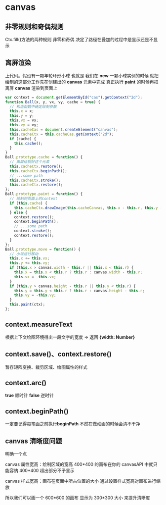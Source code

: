# canvas

## 非零规则和奇偶规则

Ctx.fill()方法的两种规则 非零和奇偶 决定了路径在叠加的过程中是显示还是不显示

## 离屏渲染

上代码。假设有一颗年轮环形小球 也就是 我们在 **new** 一颗小球实例的时候 就把绘制的这部分工作先在创建出的 **canvas** 元素中完成 真正执行 **paint** 的时候再把离屏 **canvas** 渲染到页面上

```js
var context = document.getElementById("cas").getContext("2d");
function Ball(x, y, vx, vy, cache = true) {
  // 构造函数中确定绘制参数
  this.x = x;
  this.y = y;
  this.vx = vx;
  this.vy = vy;
  this.cacheCas = document.createElement("canvas");
  this.cacheCtx = this.cacheCas.getContext("2d");
  if (cache) {
    this.cache();
  }
}
Ball.prototype.cache = function() {
  // 离屏绘制好这个元素
  this.cacheCtx.restore();
  this.cacheCtx.beginPath();
  // ...some path
  this.cacheCtx.stroke();
  this.cacheCtx.restore();
};
Ball.prototype.paint = function() {
  // 绘制到页面上的context
  if (this.cache) {
    this.cacheCtx.drawImage(this.cacheCanvas, this.x - this.r, this.y - this.r);
  } else {
    context.restore();
    context.beginPath();
    // ...some path
    context.stroke();
    context.restore();
  }
};
Ball.prototype.move = function() {
  // 小球进行移动
  this.x += this.vx;
  this.y += this.vy;
  if (this.x > canvas.width - this.r || this.x < this.r) {
    this.x = this.x < this.r ? this.r : canvas.width - this.r;
    this.vx = -this.vx;
  }
  if (this.y > canvas.height - this.r || this.y < this.r) {
    this.y = this.y < this.r ? this.r : canvas.height - this.r;
    this.vy = -this.vy;
  }
  this.paint(ctx);
};
```

## context.measureText

根据上下文绘图环境得出一段文字的宽度 => 返回 **{width: Number}**

## context.save()、context.restore()

暂存矩阵变换、裁剪区域、绘图属性的样式

## context.arc()

**true** 顺时针 **false** 逆时针

## context.beginPath()

一定要记得每笔画之前执行**beginPath** 不然在做动画的时候会清不干净

## canvas 清晰度问题

明确一个点

canvas 属性宽高：绘制区域的宽高 400\*400 的画布在你的 canvasAPI 中就只能容纳 400\*400 超出部分不予显示

canvas 样式宽高：画布在页面中所占位置的大小 通过设置样式宽高对画布进行缩放

所以我们可以画一个 600\*600 的画布 显示为 300\*300 大小 来提升清晰度
